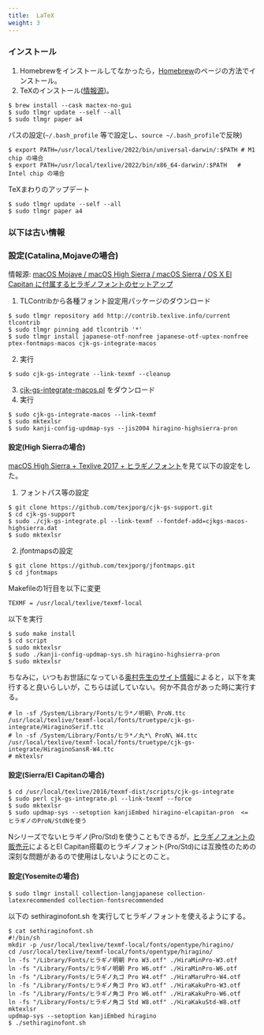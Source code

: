 ```yaml
---
title:  LaTeX
weight: 3
---
```


### インストール

1. Homebrewをインストールしてなかったら，[Homebrew](https://brew.sh)のページの方法でインストール。
2. TeXのインストール([情報源](https://texwiki.texjp.org/?TeX%20Live%2FMac))。

```
$ brew install --cask mactex-no-gui
$ sudo tlmgr update --self --all
$ sudo tlmgr paper a4
```
パスの設定(`~/.bash_profile` 等で設定し、`source ~/.bash_profile`で反映)
```
$ export PATH=/usr/local/texlive/2022/bin/universal-darwin/:$PATH # M1 chip の場合
$ export PATH=/usr/local/texlive/2022/bin/x86_64-darwin/:$PATH   # Intel chip の場合
```

TeXまわりのアップデート
```
$ sudo tlmgr update --self --all
$ sudo tlmgr paper a4
```


### 以下は古い情報

### 設定(Catalina,Mojaveの場合)

情報源: [macOS Mojave / macOS High Sierra / macOS Sierra / OS X El Capitan に付属するヒラギノフォントのセットアップ](https://texwiki.texjp.org/?%E3%83%92%E3%83%A9%E3%82%AE%E3%83%8E%E3%83%95%E3%82%A9%E3%83%B3%E3%83%88#macos-hiragino-setup)

1. TLContribから各種フォント設定用パッケージのダウンロード
```
$ sudo tlmgr repository add http://contrib.texlive.info/current tlcontrib
$ sudo tlmgr pinning add tlcontrib '*'
$ sudo tlmgr install japanese-otf-nonfree japanese-otf-uptex-nonfree ptex-fontmaps-macos cjk-gs-integrate-macos
```
2. 実行
```
$ sudo cjk-gs-integrate --link-texmf --cleanup
```
3. [cjk-gs-integrate-macos.pl](https://raw.githubusercontent.com/texjporg/cjk-gs-support/master/cjk-gs-integrate-macos.pl) をダウンロード
4. 実行
```
$ sudo cjk-gs-integrate-macos --link-texmf
$ sudo mktexlsr
$ sudo kanji-config-updmap-sys --jis2004 hiragino-highsierra-pron
```

#### 設定(High Sierraの場合)

[macOS High Sierra + Texlive 2017 + ヒラギノフォント](https://qiita.com/osamu620/items/8a299e44d087542e29a9)を見て以下の設定をした。

1. フォントパス等の設定
```
$ git clone https://github.com/texjporg/cjk-gs-support.git
$ cd cjk-gs-support
$ sudo ./cjk-gs-integrate.pl --link-texmf --fontdef-add=cjkgs-macos-highsierra.dat
$ sudo mktexlsr
```
2. jfontmapsの設定
```
$ git clone https://github.com/texjporg/jfontmaps.git
$ cd jfontmaps
```
Makefileの1行目を以下に変更
```
TEXMF = /usr/local/texlive/texmf-local
```
以下を実行
```
$ sudo make install
$ cd script
$ sudo mktexlsr
$ sudo ./kanji-config-updmap-sys.sh hiragino-highsierra-pron
$ sudo mktexlsr
```

ちなみに，いつもお世話になっている[奥村先生のサイト情報](https://okumuralab.org/bibun7/)によると，以下を実行すると良いらしいが，こちらは試していない。何か不具合があった時に実行する。
```
# ln -sf /System/Library/Fonts/ヒラ*ノ明朝\ ProN.ttc /usr/local/texlive/texmf-local/fonts/truetype/cjk-gs-integrate/HiraginoSerif.ttc
# ln -sf /System/Library/Fonts/ヒラ*ノ丸*\ ProN\ W4.ttc /usr/local/texlive/texmf-local/fonts/truetype/cjk-gs-integrate/HiraginoSansR-W4.ttc
# mktexlsr
```

#### 設定(Sierra/El Capitanの場合)
```
$ cd /usr/local/texlive/2016/texmf-dist/scripts/cjk-gs-integrate
$ sudo perl cjk-gs-integrate.pl --link-texmf --force
$ sudo mktexlsr
$ sudo updmap-sys --setoption kanjiEmbed hiragino-elcapitan-pron  <= ヒラギノのProN/StdNを使う
```
Nシリーズでないヒラギノ(Pro/Std)を使うこともできるが，[ヒラギノフォントの販売元](http://www.screen.co.jp/ga_product/sento/support/otf_osx_El_Capitan.html)によるとEl Capitan搭載のヒラギノフォント(Pro/Std)には互換性のための深刻な問題があるので使用はしないようにとのこと。

#### 設定(Yosemiteの場合)
```
$ sudo tlmgr install collection-langjapanese collection-latexrecommended collection-fontsrecommended
```
以下の sethiraginofont.sh を実行してヒラギノフォントを使えるようにする。
```
$ cat sethiraginofont.sh
#!/bin/sh
mkdir -p /usr/local/texlive/texmf-local/fonts/opentype/hiragino/
cd /usr/local/texlive/texmf-local/fonts/opentype/hiragino/
ln -fs "/Library/Fonts/ヒラギノ明朝 Pro W3.otf" ./HiraMinPro-W3.otf
ln -fs "/Library/Fonts/ヒラギノ明朝 Pro W6.otf" ./HiraMinPro-W6.otf
ln -fs "/Library/Fonts/ヒラギノ丸ゴ Pro W4.otf" ./HiraMaruPro-W4.otf
ln -fs "/Library/Fonts/ヒラギノ角ゴ Pro W3.otf" ./HiraKakuPro-W3.otf
ln -fs "/Library/Fonts/ヒラギノ角ゴ Pro W6.otf" ./HiraKakuPro-W6.otf
ln -fs "/Library/Fonts/ヒラギノ角ゴ Std W8.otf" ./HiraKakuStd-W8.otf
mktexlsr
updmap-sys --setoption kanjiEmbed hiragino
$ ./sethiraginofont.sh
```
